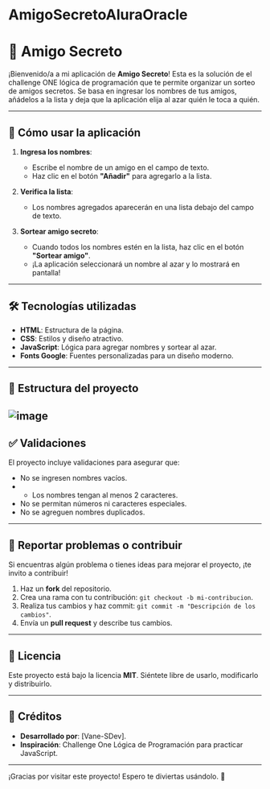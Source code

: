 # AmigoSecretoAluraOracle
# 🎁 Amigo Secreto

¡Bienvenido/a a mi aplicación de **Amigo Secreto**! Esta es la solución de el challenge ONE lógica de programación que te permite organizar un sorteo de amigos secretos. Se basa en ingresar los nombres de tus amigos, añádelos a la lista y deja que la aplicación elija al azar quién le toca a quién. 

---

## 🚀 Cómo usar la aplicación

1. **Ingresa los nombres**:
   - Escribe el nombre de un amigo en el campo de texto.
   - Haz clic en el botón **"Añadir"** para agregarlo a la lista.

2. **Verifica la lista**:
   - Los nombres agregados aparecerán en una lista debajo del campo de texto.

3. **Sortear amigo secreto**:
   - Cuando todos los nombres estén en la lista, haz clic en el botón **"Sortear amigo"**.
   - ¡La aplicación seleccionará un nombre al azar y lo mostrará en pantalla!

---

## 🛠️ Tecnologías utilizadas

- **HTML**: Estructura de la página.
- **CSS**: Estilos y diseño atractivo.
- **JavaScript**: Lógica para agregar nombres y sortear al azar.
- **Fonts Google**: Fuentes personalizadas para un diseño moderno.

---

## 📂 Estructura del proyecto

![image](https://github.com/user-attachments/assets/5286a2a4-5d8f-416f-809e-8d668fd2d720)
---

## ✅ Validaciones

El proyecto incluye validaciones para asegurar que:
- No se ingresen nombres vacíos.
- - Los nombres tengan al menos 2 caracteres.
- No se permitan números ni caracteres especiales.
- No se agreguen nombres duplicados.

---

## 🐛 Reportar problemas o contribuir

Si encuentras algún problema o tienes ideas para mejorar el proyecto, ¡te invito a contribuir!

1. Haz un **fork** del repositorio.
2. Crea una rama con tu contribución: `git checkout -b mi-contribucion`.
3. Realiza tus cambios y haz commit: `git commit -m "Descripción de los cambios"`.
4. Envía un **pull request** y describe tus cambios.

---

## 📄 Licencia

Este proyecto está bajo la licencia **MIT**. Siéntete libre de usarlo, modificarlo y distribuirlo.

---

## 🙌 Créditos

- **Desarrollado por**: [Vane-SDev].
- **Inspiración**: Challenge One Lógica de Programación para practicar JavaScript.

---

¡Gracias por visitar este proyecto! Espero te diviertas usándolo. 🎉
